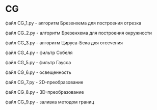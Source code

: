 # CG
файл CG_1.py - алгоритм Брезенхема для построения отрезка <br/>

файл CG_2.py - алгоритм Брезенхема для построения окружности <br/>

файл CG_3.py - алгоритм Цируса-Бека для отсечения <br/>

файл CG_4.py - фильтр Собеля <br/>

файл CG_5.py - фильтр Гаусса <br/>

файл CG_6.py - освещенность <br/>

файл CG_7.py - 2D-преобразование <br/>

файл CG_8.py - 3D-преобразование <br/>

файл CG_9.py - заливка методом границ <br/>
